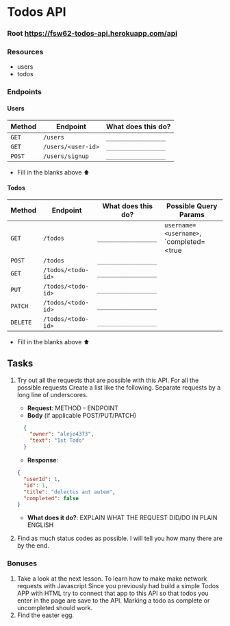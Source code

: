 # Todos API

### Root https://fsw62-todos-api.herokuapp.com/api

### Resources
* users
* todos

### Endpoints

#### Users
| Method | Endpoint           | What does this do? |
|--------|--------------------|--------------------|
| `GET`  | `/users`           | `_________________`|
| `GET`  | `/users/<user-id>` | `_________________`|
| `POST`  | `/users/signup`   | `_________________`|


* Fill in the blanks above :arrow_up: 

#### Todos
| Method   | Endpoint           | What does this do? | Possible Query Params |
|----------|--------------------|--------------------|-----------------------|
| `GET`    | `/todos`           | `_________________`| `username=<username>`, `completed=<true|false> `
| `POST`   | `/todos`           | `_________________`||
| `GET`    | `/todos/<todo-id>` | `_________________`||
| `PUT`    | `/todos/<todo-id>` | `_________________`||
| `PATCH`  | `/todos/<todo-id>` | `_________________`||
| `DELETE` | `/todos/<todo-id>` | `_________________`||

* Fill in the blanks above :arrow_up: 

## Tasks
1. Try out all the requests that are possible with this API. For all the possible requests Create a list like the following.
Separate requests by a long line of underscores.
    * **Request**: METHOD - ENDPOINT
    * **Body** (if applicable POST/PUT/PATCH)
    ```json
      {
        "owner": "alejo4373",
        "text": "1st Todo"
      }
    ```
    * **Response**:
    ```json
    {
      "userId": 1,
      "id": 1,
      "title": "delectus aut autem",
      "completed": false
    }
    ```
    * **What does it do?**: EXPLAIN WHAT THE REQUEST DID/DO IN PLAIN ENGLISH

2. Find as much status codes as possible. I will tell you how many there are by the end.

### Bonuses
1. Take a look at the next lesson. To learn how to make make network requests with Javascript
Since you previously had build a simple Todos APP with HTML try to connect that app to this
API so that todos you enter in the page are save to the API. Marking a todo as complete or uncompleted
should work.
2. Find the easter egg.
